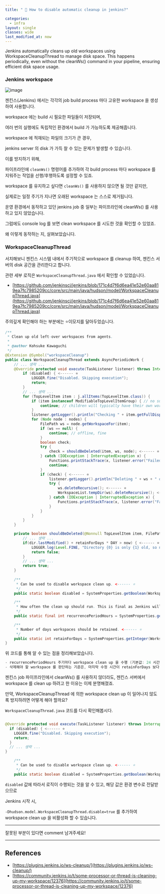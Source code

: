 ```yaml
---
title: " 🧹 How to disable automatic cleanup in jenkins?"

categories: 
  - infra
layout: single
classes: wide
last_modified_at: now
---
```


Jenkins automatically cleans up old workspaces using WorkspaceCleanupThread to manage disk space.
This happens periodically, even without the cleanWs() command in your pipeline, ensuring efficient disk space usage.

### Jenkins workspace

![image](https://github.com/versatile0010/versatile0010.github.io/assets/96612168/ccd3eced-b456-4dde-9ebd-27941fb3dcb9)

젠킨스(Jenkins) 에서는 각각의 job build process 마다 고유한 workspace 을 생성하여 사용합니다.

workspace 에는 build 시 필요한 파일들이 저장되며,

여러 번의 실행에도 독립적인 환경에서 build 가 가능하도록 제공해줍니다.

workspace 에 적재되는 파일의 크기가 큰 경우,

jenkins server 의 disk 가 가득 찰 수 있는 문제가 발생할 수 있습니다.

이를 방지하기 위해, 

파이프라인에 `cleanWs()` 명령어를 추가하여 각 build process 마다 workspace 를 지워주는 작업을 선행/후행하도록 설정할 수 있죠.

workspace 를 유지하고 싶다면 `cleanWs()` 를 사용하지 않으면 될 것만 같지만,

실제로는 일정 주기가 지나면 오래된 workspace 는 스스로 제거됩니다.


운영 환경에서 동작하고 있던 jenkins job 중 일부는 파이프라인에 cleanWs() 를 사용하고 있지 않았습니다.

그럼에도 console log 를 보면 clean workspace 를 시도한 것을 확인할 수 있었죠.


왜 이렇게 동작하는 지, 살펴보았습니다.

### WorkspaceCleanupThread

서치해보니 젠킨스 시스템 내에서 주기적으로 workspace 를 cleanup 하여, 젠킨스 서버의 disk 공간을 관리한다고 합니다.

관련 세부 로직은 `WorkspaceCleanupThread.java` 에서 확인할 수 있었습니다.

- [https://github.com/jenkinsci/jenkins/blob/171c4d7f6d6ea41e52e60aa819ea7fc7985209cc/core/src/main/java/hudson/model/WorkspaceCleanupThread.java](https://github.com/jenkinsci/jenkins/blob/171c4d7f6d6ea41e52e60aa819ea7fc7985209cc/core/src/main/java/hudson/model/WorkspaceCleanupThread.java)

주의깊게 확인해야 하는 부분에는 ⭐️이모지를 달아두었습니다. 

```java
/**
 * Clean up old left-over workspaces from agents.
 *
 * @author Kohsuke Kawaguchi
 */
@Extension @Symbol("workspaceCleanup")
public class WorkspaceCleanupThread extends AsyncPeriodicWork {
    // ... 생략 ...
    @Override protected void execute(TaskListener listener) throws InterruptedException, IOException {
        if (disabled) { <------ ⭐️
            LOGGER.fine("Disabled. Skipping execution");
            return;
        }
        // ... 생략 ...
        for (TopLevelItem item : j.allItems(TopLevelItem.class)) {
            if (item instanceof ModifiableTopLevelItemGroup) { // no such thing as TopLevelItemGroup, and ItemGroup offers no access to its type parameter
                continue; // children will typically have their own workspaces as subdirectories; probably no real workspace of its own
            }
            listener.getLogger().println("Checking " + item.getFullDisplayName());
            for (Node node : nodes) {
                FilePath ws = node.getWorkspaceFor(item);
                if (ws == null) {
                    continue; // offline, fine
                }
                boolean check;
                try {
                    check = shouldBeDeleted(item, ws, node); <------ ⭐️
                } catch (IOException | InterruptedException x) {
                    Functions.printStackTrace(x, listener.error("Failed to check " + node.getDisplayName()));
                    continue;
                }
                if (check) { <------ ⭐️
                    listener.getLogger().println("Deleting " + ws + " on " + node.getDisplayName());
                    try {
                        ws.deleteRecursive(); <------ ⭐️
                        WorkspaceList.tempDir(ws).deleteRecursive(); <------ ⭐️
                    } catch (IOException | InterruptedException x) {
                        Functions.printStackTrace(x, listener.error("Failed to delete " + ws + " on " + node.getDisplayName()));
                    }
                }
            }
        }
    }

    private boolean shouldBeDeleted(@Nonnull TopLevelItem item, FilePath dir, @Nonnull Node n) throws IOException, InterruptedException {
        // ... 생략 ...
        if(dir.lastModified() + retainForDays * DAY > now) { <------ ⭐️
            LOGGER.log(Level.FINE, "Directory {0} is only {1} old, so not deleting", new Object[] {dir, Util.getTimeSpanString(now-dir.lastModified())});
            return false;
        }
        // ... 생략 ...
        return true;
    }
    
    /**
     * Can be used to disable workspace clean up. <------ ⭐️
     */
    public static boolean disabled = SystemProperties.getBoolean(WorkspaceCleanupThread.class.getName()+".disabled");

    /**
     * How often the clean up should run. This is final as Jenkins will not reflect changes anyway. <------ ⭐️
     */
    public static final int recurrencePeriodHours = SystemProperties.getInteger(WorkspaceCleanupThread.class.getName()+".recurrencePeriodHours", 24);

    /**
     * Number of days workspaces should be retained. <------ ⭐️
     */
    public static int retainForDays = SystemProperties.getInteger(WorkspaceCleanupThread.class.getName()+".retainForDays", 30);
}

```

위 코드를 통해 알 수 있는 점을 정리해보았습니다.

```java
- recurrencePeriodHours 주기마다 workspace clean up 을 수행 (기본값: 24 시간)
- 삭제해야 할 workspace 를 판단하는 기준은, 마지막 수정 시간이 retainForDays 보다 오래되었는지를 체크 (기본값: 30 일)
```

젠킨스 job 파이프라인에서 cleanWs() 를 사용하지 않더라도, 젠킨스 서버에서 workspace 를 clean up 하려고 한 이유는 이제 분명해졌죠.

만약, WorkspaceCleanupThread 에 의한 workspace clean up 이 일어나지 않도록 방지하려면 어떻게 해야 할까요?

`WorkspaceCleanupThread.java` 코드를 다시 확인해봅시다.

```java

@Override protected void execute(TaskListener listener) throws InterruptedException, IOException {
  if (disabled) { <------ ⭐️
    LOGGER.fine("Disabled. Skipping execution");
    return;
  }
  // ... 생략 ...
}

    /**
     * Can be used to disable workspace clean up. <------ ⭐️
     */
    public static boolean disabled = SystemProperties.getBoolean(WorkspaceCleanupThread.class.getName()+".disabled");

```

`disabled` 값에 따라서 로직이 수행되는 것을 알 수 있고, 해당 값은 환경 변수로 전달받으므로

Jenkins 시작 시, 


`-Dhudson.model.WorkspaceCleanupThread.disable=true` 를 추가하여 workspace clean up 을 비활성화 할 수 있습니다.

---

잘못된 부분이 있다면 comment 남겨주세요!

---

## References
- [https://plugins.jenkins.io/ws-cleanup/](https://plugins.jenkins.io/ws-cleanup/)
- [https://community.jenkins.io/t/some-processor-or-thread-is-cleaning-up-my-workspace/12376](https://community.jenkins.io/t/some-processor-or-thread-is-cleaning-up-my-workspace/12376)
